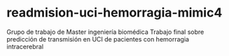 # readmision-uci-hemorragia-mimic4
Grupo de trabajo de Master ingeniería biomédica Trabajo final sobre predicción de transmisión en UCI de pacientes con hemorragia intracerebral
